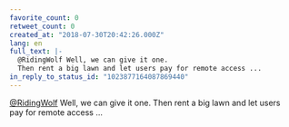 ```yaml
---
favorite_count: 0
retweet_count: 0
created_at: "2018-07-30T20:42:26.000Z"
lang: en
full_text: |-
  @RidingWolf Well, we can give it one.
  Then rent a big lawn and let users pay for remote access ...
in_reply_to_status_id: "1023877164087869440"
---
```


[@RidingWolf](https://twitter.com/RidingWolf) Well, we can give it one. Then
rent a big lawn and let users pay for remote access ...

